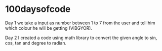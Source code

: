 # 100daysofcode
Day 1 
we take a input as number between 1 to 7 from the user and tell him which colour he will be getting (VIBGYOR).

Day 2
I created a code using math library to convert the given angle to sin, cos, tan and degree to radian.


